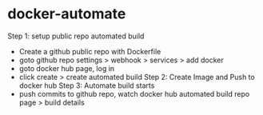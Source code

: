 # docker-automate

Step 1: setup public repo automated build
  - Create a github public repo with Dockerfile
  - goto github repo settings > webhook > services > add docker
  - goto docker hub page, log in
  - click create > create automated build
Step 2: Create Image and Push to docker hub
Step 3: Automate build starts
  - push commits to github repo, watch docker hub automated build repo page > build details
